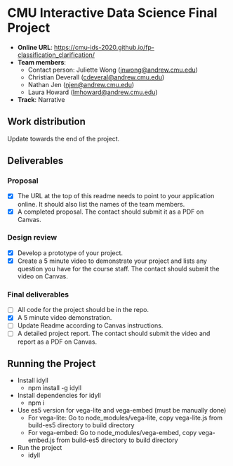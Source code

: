 # CMU Interactive Data Science Final Project

* **Online URL**: https://cmu-ids-2020.github.io/fp-classification_clarification/
* **Team members**:
  * Contact person: Juliette Wong (jnwong@andrew.cmu.edu)
  * Christian Deverall (cdeveral@andrew.cmu.edu)
  * Nathan Jen (njen@andrew.cmu.edu)
  * Laura Howard (lmhoward@andrew.cmu.edu)
* **Track**: Narrative

## Work distribution

Update towards the end of the project.

## Deliverables

### Proposal

- [x] The URL at the top of this readme needs to point to your application online. It should also list the names of the team members.
- [x] A completed proposal. The contact should submit it as a PDF on Canvas.

### Design review

- [x] Develop a prototype of your project.
- [x] Create a 5 minute video to demonstrate your project and lists any question you have for the course staff. The contact should submit the video on Canvas.

### Final deliverables

- [ ] All code for the project should be in the repo.
- [x] A 5 minute video demonstration.
- [ ] Update Readme according to Canvas instructions.
- [ ] A detailed project report. The contact should submit the video and report as a PDF on Canvas.

## Running the Project

* Install idyll
  * npm install -g idyll
* Install dependencies for idyll
  * npm i 
* Use es5 version for vega-lite and vega-embed (must be manually done)
  * For vega-lite: Go to node_modules/vega-lite, copy vega-lite.js from build-es5 directory to build directory
  * For vega-embed: Go to node_modules/vega-embed, copy vega-embed.js from build-es5 directory to build directory
* Run the project
  * idyll
